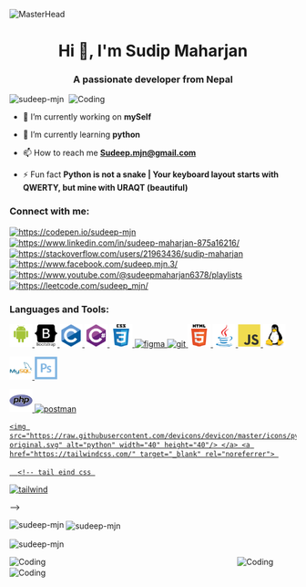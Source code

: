 ![MasterHead](https://camo.githubusercontent.com/4fa9a5bdefafee7e59ad2086429306dfc0c902d0db4d2d1fdfb534b1767d9f62/68747470733a2f2f646576656c6f706572732e67697068792e636f6d2f6272616e63682f6d61737465722f7374617469632f6170692d35313264333663303936363236383237313731303861333862626235633537642e676966)

<h1 align="center">Hi 👋, I'm Sudip Maharjan</h1>
<h3 align="center">A passionate developer from Nepal</h3>  


<img align="right" alt="Coding" width="400" src="https://i.pinimg.com/originals/8c/b4/88/8cb48892e3fa929efdab85b19eb31c90.gif">




<p align="left"> <img src="https://komarev.com/ghpvc/?username=sudeep-mjn&label=Profile%20views&color=0e75b6&style=flat" alt="sudeep-mjn" /> </p>



- 🔭 I’m currently working on **mySelf**

- 🌱 I’m currently learning **python**

- 📫 How to reach me **Sudeep.mjn@gmail.com**

- ⚡ Fun fact **Python is not a snake | Your keyboard layout starts with QWERTY, but mine with URAQT (beautiful)**

<h3 align="left">Connect with me:</h3>
<p align="left">
<a href="https://codepen.io/https://codepen.io/sudeep-mjn" target="blank"><img align="center" src="https://raw.githubusercontent.com/rahuldkjain/github-profile-readme-generator/master/src/images/icons/Social/codepen.svg" alt="https://codepen.io/sudeep-mjn" height="30" width="40" /></a>
<a href="https://linkedin.com/in/https://www.linkedin.com/in/sudeep-maharjan-875a16216/" target="blank"><img align="center" src="https://raw.githubusercontent.com/rahuldkjain/github-profile-readme-generator/master/src/images/icons/Social/linked-in-alt.svg" alt="https://www.linkedin.com/in/sudeep-maharjan-875a16216/" height="30" width="40" /></a>
<a href="https://stackoverflow.com/users/https://stackoverflow.com/users/21963436/sudip-maharjan" target="blank"><img align="center" src="https://raw.githubusercontent.com/rahuldkjain/github-profile-readme-generator/master/src/images/icons/Social/stack-overflow.svg" alt="https://stackoverflow.com/users/21963436/sudip-maharjan" height="30" width="40" /></a>
<a href="https://fb.com/https://www.facebook.com/sudeep.mjn.3/" target="blank"><img align="center" src="https://raw.githubusercontent.com/rahuldkjain/github-profile-readme-generator/master/src/images/icons/Social/facebook.svg" alt="https://www.facebook.com/sudeep.mjn.3/" height="30" width="40" /></a>
<a href="https://www.youtube.com/c/https://www.youtube.com/@sudeepmaharjan6378/playlists" target="blank"><img align="center" src="https://raw.githubusercontent.com/rahuldkjain/github-profile-readme-generator/master/src/images/icons/Social/youtube.svg" alt="https://www.youtube.com/@sudeepmaharjan6378/playlists" height="30" width="40" /></a>
<a href="https://www.leetcode.com/https://leetcode.com/sudeep_mjn/" target="blank"><img align="center" src="https://raw.githubusercontent.com/rahuldkjain/github-profile-readme-generator/master/src/images/icons/Social/leet-code.svg" alt="https://leetcode.com/sudeep_mjn/" height="30" width="40" /></a>
</p>

<h3 align="left">Languages and Tools:</h3>
<p align="left"> <a href="https://developer.android.com" target="_blank" rel="noreferrer"> <img src="https://raw.githubusercontent.com/devicons/devicon/master/icons/android/android-original-wordmark.svg" alt="android" width="40" height="40"/> </a> <a href="https://getbootstrap.com" target="_blank" rel="noreferrer"> <img src="https://raw.githubusercontent.com/devicons/devicon/master/icons/bootstrap/bootstrap-plain-wordmark.svg" alt="bootstrap" width="40" height="40"/> </a> <a href="https://www.cprogramming.com/" target="_blank" rel="noreferrer">
 <img src="https://raw.githubusercontent.com/devicons/devicon/master/icons/c/c-original.svg" alt="c" width="40" height="40"/> </a> <a href="https://www.w3schools.com/cs/" target="_blank" rel="noreferrer"> <img src="https://raw.githubusercontent.com/devicons/devicon/master/icons/csharp/csharp-original.svg" alt="csharp" width="40" height="40"/> </a> <a href="https://www.w3schools.com/css/" target="_blank" rel="noreferrer">
 <img src="https://raw.githubusercontent.com/devicons/devicon/master/icons/css3/css3-original-wordmark.svg" alt="css3" width="40" height="40"/> </a> <a href="https://www.figma.com/" target="_blank" rel="noreferrer"> 
  <img src="https://www.vectorlogo.zone/logos/figma/figma-icon.svg" alt="figma" width="40" height="40"/> </a> <a href="https://git-scm.com/" target="_blank" rel="noreferrer"> <img src="https://www.vectorlogo.zone/logos/git-scm/git-scm-icon.svg" alt="git" width="40" height="40"/> </a> <a href="https://www.w3.org/html/" target="_blank" rel="noreferrer"> <img src="https://raw.githubusercontent.com/devicons/devicon/master/icons/html5/html5-original-wordmark.svg" alt="html5" width="40" height="40"/> </a> <a href="https://www.java.com" target="_blank" rel="noreferrer">
 <img src="https://raw.githubusercontent.com/devicons/devicon/master/icons/java/java-original.svg" alt="java" width="40" height="40"/> </a> <a href="https://developer.mozilla.org/en-US/docs/Web/JavaScript" target="_blank" rel="noreferrer"> 
 <img src="https://raw.githubusercontent.com/devicons/devicon/master/icons/javascript/javascript-original.svg" alt="javascript" width="40" height="40"/> </a> <a href="https://www.linux.org/" target="_blank" rel="noreferrer">
 <img src="https://raw.githubusercontent.com/devicons/devicon/master/icons/linux/linux-original.svg" alt="linux" width="40" height="40"/> </a> <a href="https://www.mysql.com/" target="_blank" rel="noreferrer"> 

  <!--  photoshop -->
  <img src="https://raw.githubusercontent.com/devicons/devicon/master/icons/mysql/mysql-original-wordmark.svg" alt="mysql" width="40" height="40"/> </a> <a href="https://www.photoshop.com/en" target="_blank" rel="noreferrer">
  <img src="https://raw.githubusercontent.com/devicons/devicon/master/icons/photoshop/photoshop-line.svg" alt="photoshop" width="40" height="40"/> </a> <a href="https://www.php.net" target="_blank" rel="noreferrer"> 
  
<!--  php -->
   <img src="https://raw.githubusercontent.com/devicons/devicon/master/icons/php/php-original.svg" alt="php" width="40" height="40"/> </a> <a href="https://postman.com" target="_blank" rel="noreferrer">
  <img src="https://www.vectorlogo.zone/logos/getpostman/getpostman-icon.svg" alt="postman" width="40" height="40"/> </a> <a href="https://www.python.org" target="_blank" rel="noreferrer">
  <!--  pthon -->
    <img src="https://raw.githubusercontent.com/devicons/devicon/master/icons/python/python-original.svg" alt="python" width="40" height="40"/> </a> <a href="https://tailwindcss.com/" target="_blank" rel="noreferrer"> 

      <!-- tail eind css 
  <img src="https://www.vectorlogo.zone/logos/tailwindcss/tailwindcss-icon.svg" alt="tailwind" width="40" height="40"/> </a> </p>
-->
<p><img align="left" src="https://github-readme-stats.vercel.app/api/top-langs?username=sudeep-mjn&show_icons=true&locale=en&layout=compact" alt="sudeep-mjn" /></p>

<p>&nbsp;<img align="center" src="https://github-readme-stats.vercel.app/api?username=sudeep-mjn&show_icons=true&locale=en" alt="sudeep-mjn" /></p>

<p><img align="center" src="https://github-readme-streak-stats.herokuapp.com/?user=sudeep-mjn&" alt="sudeep-mjn" /></p>


<img  align="left"  margin-left="60px" alt="Coding" width="400" hight="400" src="https://gifdb.com/images/high/programming-angry-punching-keyboard-fw45yh2e39g24ylb.webp">
<img  align="flex-start" margin-right="10px" alt="Coding" width="400" hight="400" src="https://media.tenor.com/10Zdx_RXqgcAAAAC/programming-crazy.gif">

 <img  align="center" alt="Coding" width="400" hight="400" src="https://gifdb.com/images/high/programming-coding-is-fun-fiery-louise-belcher-f76463c1e6wnifej.webp">
